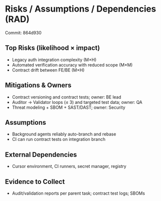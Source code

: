 # Risks / Assumptions / Dependencies (RAD)

Commit: 864d930

## Top Risks (likelihood × impact)
- Legacy auth integration complexity (M×H)
- Automated verification accuracy with reduced scope (M×M)
- Contract drift between FE/BE (M×H)

## Mitigations & Owners
- Contract versioning and contract tests; owner: BE lead
- Auditor → Validator loops (≤ 3) and targeted test data; owner: QA
- Threat modeling + SBOM + SAST/DAST; owner: Security

## Assumptions
- Background agents reliably auto-branch and rebase
- CI can run contract tests on integration branch

## External Dependencies
- Cursor environment, CI runners, secret manager, registry

## Evidence to Collect
- Audit/validation reports per parent task; contract test logs; SBOMs
